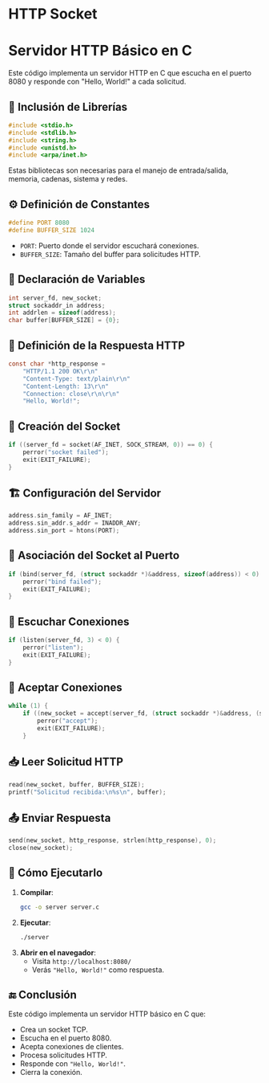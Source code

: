 
# HTTP Socket
# Servidor HTTP Básico en C

Este código implementa un servidor HTTP en C que escucha en el puerto 8080 y responde con "Hello, World!" a cada solicitud.

## 📌 Inclusión de Librerías
```c
#include <stdio.h>
#include <stdlib.h>
#include <string.h>
#include <unistd.h>
#include <arpa/inet.h>
```
Estas bibliotecas son necesarias para el manejo de entrada/salida, memoria, cadenas, sistema y redes.

## ⚙️ Definición de Constantes
```c
#define PORT 8080
#define BUFFER_SIZE 1024
```
- `PORT`: Puerto donde el servidor escuchará conexiones.
- `BUFFER_SIZE`: Tamaño del buffer para solicitudes HTTP.

## 🔹 Declaración de Variables
```c
int server_fd, new_socket;
struct sockaddr_in address;
int addrlen = sizeof(address);
char buffer[BUFFER_SIZE] = {0};
```

## 📡 Definición de la Respuesta HTTP
```c
const char *http_response =
    "HTTP/1.1 200 OK\r\n"
    "Content-Type: text/plain\r\n"
    "Content-Length: 13\r\n"
    "Connection: close\r\n\r\n"
    "Hello, World!";
```

## 🔌 Creación del Socket
```c
if ((server_fd = socket(AF_INET, SOCK_STREAM, 0)) == 0) {
    perror("socket failed");
    exit(EXIT_FAILURE);
}
```

## 🏗️ Configuración del Servidor
```c
address.sin_family = AF_INET;
address.sin_addr.s_addr = INADDR_ANY;
address.sin_port = htons(PORT);
```

## 🔗 Asociación del Socket al Puerto
```c
if (bind(server_fd, (struct sockaddr *)&address, sizeof(address)) < 0) {
    perror("bind failed");
    exit(EXIT_FAILURE);
}
```

## 📡 Escuchar Conexiones
```c
if (listen(server_fd, 3) < 0) {
    perror("listen");
    exit(EXIT_FAILURE);
}
```

## 🔄 Aceptar Conexiones
```c
while (1) {
    if ((new_socket = accept(server_fd, (struct sockaddr *)&address, (socklen_t*)&addrlen)) < 0) {
        perror("accept");
        exit(EXIT_FAILURE);
    }
```

## 📥 Leer Solicitud HTTP
```c
read(new_socket, buffer, BUFFER_SIZE);
printf("Solicitud recibida:\n%s\n", buffer);
```

## 📤 Enviar Respuesta
```c
send(new_socket, http_response, strlen(http_response), 0);
close(new_socket);
```

## 🚀 Cómo Ejecutarlo
1. **Compilar**:
   ```sh
   gcc -o server server.c
   ```
2. **Ejecutar**:
   ```sh
   ./server
   ```
3. **Abrir en el navegador**:
   - Visita `http://localhost:8080/`
   - Verás `"Hello, World!"` como respuesta.

## 🔚 Conclusión
Este código implementa un servidor HTTP básico en C que:
- Crea un socket TCP.
- Escucha en el puerto 8080.
- Acepta conexiones de clientes.
- Procesa solicitudes HTTP.
- Responde con `"Hello, World!"`.
- Cierra la conexión.


